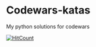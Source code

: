# Codewars-katas
My python solutions for codewars 

[![HitCount](http://hits.dwyl.com/EthanYeung513/CodeWars-Katas.svg)](http://hits.dwyl.com/EthanYeung513/CodeWars-Katas)


